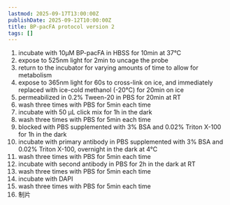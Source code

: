 ```yaml
---
lastmod: 2025-09-17T13:00:00Z
publishDate: 2025-09-12T10:00:00Z
title: BP-pacFA protocol version 2
tags: []
---
```


1. incubate with 10μM BP-pacFA in HBSS for 10min at 37°C
2. expose to 525nm light for 2min to uncage the probe
3. return to the incubator for varying amounts of time to allow for metabolism
4. expose to 365nm light for 60s to cross-link on ice, and immediately replaced with ice-cold methanol (-20°C) for 20min on ice
5. permeabilized in 0.2% Tween-20 in PBS for 20min at RT
6. wash three times with PBS for 5min each time
7. incubate with 50 μL click mix for 1h in the dark
8. wash three times with PBS for 5min each time
9. blocked with PBS supplemented with 3% BSA and 0.02% Triton X-100 for 1h in the dark
10. incubate with primary antibody in PBS supplemented with 3% BSA and 0.02% Triton X-100, overnight in the dark at 4°C
11. wash three times with PBS for 5min each time
12. incubate with second antibody in PBS for 2h in the dark at RT
13. wash three times with PBS for 5min each time
14. incubate with DAPI
15. wash three times with PBS for 5min each time
16. 制片

